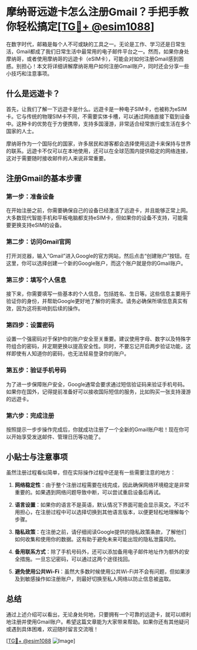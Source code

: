 # 摩纳哥远遊卡怎么注册Gmail？手把手教你轻松搞定[[TG💪+ @esim1088](https://t.me/s/esim1088)]

在数字时代，邮箱是每个人不可或缺的工具之一。无论是工作、学习还是日常生活，Gmail都成了我们日常生活中最常用的电子邮件平台之一。然而，如果你身处摩纳哥，或者使用摩纳哥的远遊卡（eSIM卡），可能会对如何注册Gmail感到困惑。别担心！本文将详细讲解摩纳哥用户如何注册Gmail账户，同时还会分享一些小技巧和注意事项。

## 什么是远遊卡？

首先，让我们了解一下远遊卡是什么。远遊卡是一种电子SIM卡，也被称为eSIM卡。它与传统的物理SIM卡不同，不需要实体卡槽，可以通过网络直接下载到设备中。这种卡的优势在于方便携带，支持多国漫游，非常适合经常旅行或生活在多个国家的人士。

摩纳哥作为一个国际化的国家，许多居民和游客都会选择使用远遊卡来保持与世界的联系。远遊卡不仅可以在本地使用，还可以在全球范围内提供稳定的网络连接，这对于需要随时接收邮件的人来说非常重要。

## 注册Gmail的基本步骤

### 第一步：准备设备

在开始注册之前，你需要确保自己的设备已经激活了远遊卡，并且能够正常上网。大多数现代智能手机和平板电脑都支持eSIM卡，但如果你的设备不支持，可能需要更换支持eSIM的设备。

### 第二步：访问Gmail官网

打开浏览器，输入“Gmail”进入Google的官方网站，然后点击“创建账户”按钮。在这里，你可以选择创建一个新的Google账户，而这个账户就是你的Gmail账户。

### 第三步：填写个人信息

接下来，你需要填写一些基本的个人信息，包括姓名、生日等。这些信息主要用于验证你的身份，并帮助Google更好地了解你的需求。请务必确保所填信息真实有效，因为这将影响到后续的操作。

### 第四步：设置密码

设置一个强密码对于保护你的账户安全至关重要。建议使用字母、数字以及特殊字符组合的密码，并定期更换以提高安全性。同时，不要忘记开启两步验证功能，这样即使有人知道你的密码，也无法轻易登录你的账户。

### 第五步：验证手机号码

为了进一步保障账户安全，Google通常会要求通过短信验证码来验证手机号码。如果你在国外，记得提前准备好可以接收国际短信的服务，比如购买一张支持漫游的远遊卡。

### 第六步：完成注册

按照提示一步步操作完成后，你就成功注册了一个全新的Gmail账户啦！现在你可以开始享受发送邮件、管理日历等功能了。

## 小贴士与注意事项

虽然注册过程看似简单，但在实际操作过程中还是有一些需要注意的地方：

1. **网络稳定性**：由于整个注册过程需要在线完成，因此确保网络环境稳定是非常重要的。如果遇到网络问题导致中断，可以尝试重启设备后再试。
   
2. **语言设置**：如果你的语言不是英语，默认情况下界面可能会显示英文。不过不用担心，在注册过程中可以选择切换到其他语言版本，以便更轻松地理解每个步骤。

3. **隐私政策**：在注册之前，请仔细阅读Google提供的隐私政策条款，了解他们如何收集和使用你的数据。这有助于避免未来可能出现的隐私泄露风险。

4. **备用联系方式**：除了手机号码外，还可以添加备用电子邮件地址作为额外的安全措施。一旦忘记密码，可以通过这两个途径找回。

5. **避免使用公共Wi-Fi**：虽然大多数时候使用公共Wi-Fi并不会有问题，但如果涉及到敏感操作如注册账户，则最好切换至私人网络以防止信息被盗取。

## 总结

通过上述介绍可以看出，无论身处何地，只要拥有一个可靠的远遊卡，就可以顺利地注册并使用Gmail账户。希望这篇文章能为大家带来帮助。如果你还有其他疑问或遇到具体困难，欢迎随时留言交流哦！

[[TG💪+ @esim1088](https://t.me/s/esim1088) ![Image](https://i.postimg.cc/4NQfJmqS/Snipaste-2025-05-13-00-14-12.png)]